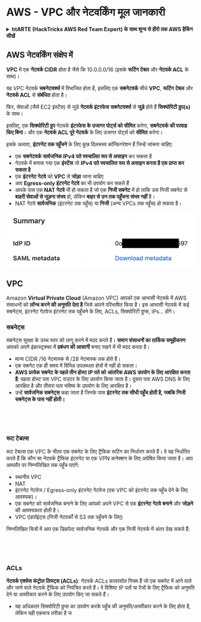 # AWS - VPC और नेटवर्किंग मूल जानकारी

<details>

<summary><strong>htARTE (HackTricks AWS Red Team Expert) के साथ शून्य से हीरो तक AWS हैकिंग सीखें</strong></summary>

HackTricks का समर्थन करने के अन्य तरीके:

* यदि आप अपनी **कंपनी का विज्ञापन HackTricks में देखना चाहते हैं** या **HackTricks को PDF में डाउनलोड करना चाहते हैं** तो [**सब्सक्रिप्शन प्लान्स**](https://github.com/sponsors/carlospolop) देखें!
* [**आधिकारिक PEASS & HackTricks स्वैग**](https://peass.creator-spring.com) प्राप्त करें
* [**The PEASS Family**](https://opensea.io/collection/the-peass-family) की खोज करें, हमारे विशेष [**NFTs**](https://opensea.io/collection/the-peass-family) का संग्रह
* 💬 [**Discord group**](https://discord.gg/hRep4RUj7f) में **शामिल हों** या [**telegram group**](https://t.me/peass) में या **Twitter** 🐦 पर मुझे **फॉलो** करें [**@carlospolopm**](https://twitter.com/carlospolopm)**.**
* [**HackTricks**](https://github.com/carlospolop/hacktricks) और [**HackTricks Cloud**](https://github.com/carlospolop/hacktricks-cloud) github repos में PRs सबमिट करके अपनी हैकिंग ट्रिक्स साझा करें।

</details>

## AWS नेटवर्किंग संक्षेप में

**VPC** में एक **नेटवर्क CIDR** होता है जैसे कि 10.0.0.0/16 (इसके **रूटिंग टेबल** और **नेटवर्क ACL** के साथ)।

यह VPC नेटवर्क **सबनेटवर्क्स** में विभाजित होता है, इसलिए एक **सबनेटवर्क** सीधे **VPC**, **रूटिंग** **टेबल** और **नेटवर्क ACL** से **संबंधित** होता है।

फिर, सेवाओं (जैसे EC2 इंस्टेंस) से जुड़े **नेटवर्क इंटरफेस** **सबनेटवर्क्स** से **जुड़े** होते हैं **सिक्योरिटी ग्रुप(s)** के साथ।

इसलिए, एक **सिक्योरिटी ग्रुप** नेटवर्क **इंटरफेस के उजागर पोर्ट्स को सीमित** करेगा, **सबनेटवर्क की परवाह किए बिना**। और एक **नेटवर्क ACL** **पूरे नेटवर्क** के लिए उजागर पोर्ट्स को **सीमित** करेगा।

इसके अलावा, **इंटरनेट तक पहुँचने** के लिए कुछ दिलचस्प कॉन्फ़िगरेशन हैं जिन्हें जांचना चाहिए:

* एक **सबनेटवर्क** **सार्वजनिक IPv4 पते स्वचालित रूप से असाइन** कर सकता है
* नेटवर्क में बनाया गया एक **इंस्टेंस** जो **IPv4 पते स्वचालित रूप से असाइन करता है एक प्राप्त कर सकता है**
* एक **इंटरनेट गेटवे** को **VPC** से **जोड़ा** जाना चाहिए
* आप **Egress-only इंटरनेट गेटवे** का भी उपयोग कर सकते हैं
* आपके पास एक **NAT गेटवे** भी हो सकता है जो एक **निजी सबनेट** में हो ताकि उस निजी सबनेट से **बाहरी सेवाओं से जुड़ना संभव** हो, लेकिन **बाहर से उन तक पहुँचना संभव नहीं** है।
* NAT गेटवे **सार्वजनिक** (इंटरनेट तक पहुँच) या **निजी** (अन्य VPCs तक पहुँच) हो सकता है।

![](<../../../../.gitbook/assets/image (73).png>)

## VPC

Amazon **Virtual Private Cloud** (Amazon VPC) आपको एक आभासी नेटवर्क में AWS संसाधनों को **लॉन्च करने की अनुमति देता है** जिसे आपने परिभाषित किया है। इस आभासी नेटवर्क में कई सबनेट्स, इंटरनेट गेटवेज इंटरनेट तक पहुँचने के लिए, ACLs, सिक्योरिटी ग्रुप्स, IPs... होंगे।

### सबनेट्स

सबनेट्स सुरक्षा के उच्च स्तर को लागू करने में मदद करते हैं। **समान संसाधनों का तार्किक समूहीकरण** आपको अपने इंफ्रास्ट्रक्चर में **प्रबंधन की आसानी** बनाए रखने में भी मदद करता है।

* मान्य CIDR /16 नेटमास्क से /28 नेटमास्क तक होते हैं।
* एक सबनेट एक ही समय में विभिन्न उपलब्धता क्षेत्रों में नहीं हो सकता।
* **AWS प्रत्येक सबनेट के पहले तीन होस्ट IP पते को** **आंतरिक AWS उपयोग के लिए आरक्षित करता है**: पहला होस्ट पता VPC राउटर के लिए उपयोग किया जाता है। दूसरा पता AWS DNS के लिए आरक्षित है और तीसरा पता भविष्य के उपयोग के लिए आरक्षित है।
* उन्हें **सार्वजनिक सबनेट्स** कहा जाता है जिनके पास **इंटरनेट तक सीधी पहुँच होती है, जबकि निजी सबनेट्स के पास नहीं होती।**

<figure><img src="https://lh5.googleusercontent.com/N_WTrTrDAHwN61FMKJvLSHVua2EM0IazHH1fSTg8JQfTChm-dLN9mn7wkjz2MlpD-uOUqtWdMZpqKOp4VxaHy5-5X66GD1K8y1UGc27r-GbHdFty9ImpXdcjEsC7u4vjxKme_B_HwDOUnG6camxENYECTw=s2048" alt=""><figcaption></figcaption></figure>

<figure><img src="https://lh3.googleusercontent.com/MmjfVzGmV4jM7tO8lVoTKONoeqbq6E40DGeKUoo4kN-lmMDKnEiGNB-gGVx3EvjK9UV844im225CA8aAjomHf1Modt3MramHrHZdEGbeSZncWhVuT9R8f7tQZ2pXjdSJxeNfErmJ-0mmcUaV6dcU0TAd2A=s2048" alt=""><figcaption></figcaption></figure>

### रूट टेबल्स

रूट टेबल्स एक VPC के भीतर एक सबनेट के लिए ट्रैफिक रूटिंग का निर्धारण करते हैं। वे यह निर्धारित करते हैं कि कौन सा नेटवर्क ट्रैफिक इंटरनेट या एक VPN कनेक्शन के लिए अग्रेषित किया जाता है। आप आमतौर पर निम्नलिखित तक पहुँच पाएंगे:

* स्थानीय VPC
* NAT
* इंटरनेट गेटवेज / Egress-only इंटरनेट गेटवेज (एक VPC को इंटरनेट तक पहुँच देने के लिए आवश्यक)।
* एक सबनेट को सार्वजनिक बनाने के लिए आपको अपने VPC से एक **इंटरनेट गेटवे** **बनाने** और **जोड़ने** की आवश्यकता होती है।
* VPC एंडपॉइंट्स (निजी नेटवर्कों से S3 तक पहुँचने के लिए)

निम्नलिखित चित्रों में आप एक डिफ़ॉल्ट सार्वजनिक नेटवर्क और एक निजी नेटवर्क में अंतर देख सकते हैं:

<figure><img src="https://lh3.googleusercontent.com/q4ASpcLAYqijdNMLhMLl8EoowDtTMU5I_7YCVfk7-5hxDyeQOik9ImHnD2SYy32XUA2qXjEbXTAxA1lP--znJASdhYOdBveDcrD42f9XBKZ3EmjJCazN3YPLC6oS0xtRMmfORuwCszmMt-KrAkH07_izwg=s2048" alt=""><figcaption></figcaption></figure>

<figure><img src="https://lh5.googleusercontent.com/30psylXAI0gRN6_LK-reP00aGIlMma64E1qafCVPunn6nS-y5jAO6Y2JiempKcf6-LFi7ScicYcOh7BbHEya2VWtksnFX_8SPXQf97tKkg2tNZzrArWbiDCCn2m2LP1QUq6MZ_KayH3yir7t8zpO7CEQOw=s2048" alt=""><figcaption></figcaption></figure>

### ACLs

**नेटवर्क एक्सेस कंट्रोल लिस्ट्स (ACLs)**: नेटवर्क ACLs फ़ायरवॉल नियम हैं जो एक सबनेट में आने वाले और जाने वाले नेटवर्क ट्रैफिक को नियंत्रित करते हैं। वे विशिष्ट IP पतों या रेंजों के लिए ट्रैफिक को अनुमति देने या अस्वीकार करने के लिए उपयोग किए जा सकते हैं।

* यह अधिकतर सिक्योरिटी ग्रुप्स का उपयोग करके पहुँच की अनुमति/अस्वीकार करने के लिए होता है, लेकिन यही एकमात्र तरीका है ज
